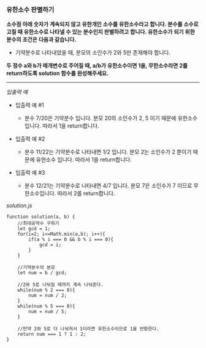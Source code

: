 ### 유한소수 판별하기

**소수점 아래 숫자가 계속되지 않고 유한개인 소수를 유한소수라고 합니다. 분수를 소수로 고칠 때 유한소수로 나타낼 수 있는 분수인지 판별하려고 합니다. 유한소수가 되기 위한 분수의 조건은 다음과 같습니다.**

- 기약분수로 나타내었을 때, 분모의 소인수가 2와 5만 존재해야 합니다.

**두 정수 a와 b가 매개변수로 주어질 때, a/b가 유한소수이면 1을, 무한소수라면 2를 return하도록 solution 함수를 완성해주세요.**

---

_입출력 예_

- 입출력 예 #1

  - 분수 7/20은 기약분수 입니다. 분모 20의 소인수가 2, 5 이기 때문에 유한소수입니다. 따라서 1을 return합니다.

- 입출력 예 #2

  - 분수 11/22는 기약분수로 나타내면 1/2 입니다. 분모 2는 소인수가 2 뿐이기 때문에 유한소수 입니다. 따라서 1을 return합니다.

- 입출력 예 #3

  - 분수 12/21는 기약분수로 나타내면 4/7 입니다. 분모 7은 소인수가 7 이므로 무한소수입니다. 따라서 2를 return합니다.

_solution.js_

```
function solution(a, b) {
    //최대공약수 구하기
    let gcd = 1;
    for(i=2; i<=Math.min(a,b); i++){
        if(a % i === 0 && b % i === 0){
            gcd = i;
        }
    }

    //기약분수의 분모
    let num = b / gcd;

    //2와 5로 나눠질 때까지 계속 나눠준다.
    while(num % 2 === 0){
        num = num / 2;
    }
    while(num % 5 === 0){
        num = num / 5;
    }

    //만약 2와 5로 다 나눠져서 1이라면 유한소수이므로 1을 반환한다.
    return num === 1 ? 1 : 2;
}
```
